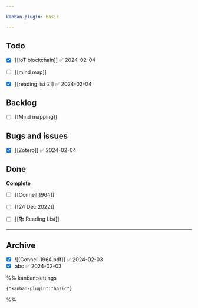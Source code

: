 ```yaml
---

kanban-plugin: basic

---
```


## Todo

- [x] [[IoT blockchain]] ✅ 2024-02-04
- [ ] [[mind map]]
- [x] [[reading list 2]] ✅ 2024-02-04


## Backlog

- [ ] [[Mind mapping]]


## Bugs and issues

- [x] [[Zotero]] ✅ 2024-02-04


## Done

**Complete**
- [ ] [[Connell 1964]]
- [ ] [[24 Dec 2022]]
- [ ] [[📚 Reading List]]


***

## Archive

- [x] ![[Connell 1964.pdf]] ✅ 2024-02-03
- [x] abc ✅ 2024-02-03

%% kanban:settings
```
{"kanban-plugin":"basic"}
```
%%